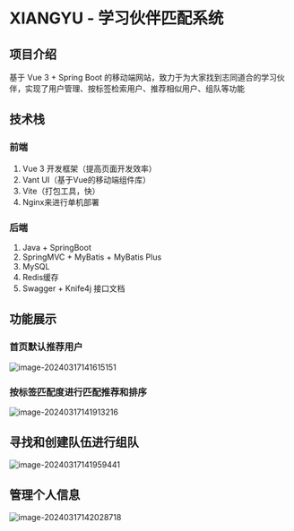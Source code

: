 # XIANGYU - 学习伙伴匹配系统  

## 项目介绍

基于 Vue 3 + Spring Boot 的移动端网站，致力于为大家找到志同道合的学习伙伴，实现了用户管理、按标签检索用户、推荐相似用户、组队等功能



## 技术栈

### 前端

1. Vue 3 开发框架（提高页面开发效率）
2. Vant UI（基于Vue的移动端组件库）
3. Vite（打包工具，快）
4. Nginx来进行单机部署



### 后端

1. Java + SpringBoot
2. SpringMVC + MyBatis + MyBatis Plus
3. MySQL
4. Redis缓存
5. Swagger + Knife4j 接口文档



## 功能展示

### 首页默认推荐用户

![image-20240317141615151](images/image-20240317141615151.png)



### 按标签匹配度进行匹配推荐和排序

![image-20240317141913216](images/image-20240317141913216.png)

## 寻找和创建队伍进行组队

![image-20240317141959441](images/image-20240317141959441.png)



## 管理个人信息

![image-20240317142028718](images/image-20240317142028718.png)
